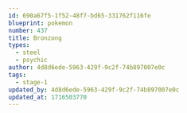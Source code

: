 ```yaml
---
id: 690a67f5-1f52-48f7-bd65-331762f116fe
blueprint: pokemon
number: 437
title: Bronzong
types:
  - steel
  - psychic
author: 4d8d6ede-5963-429f-9c2f-74b897007e0c
tags:
  - stage-1
updated_by: 4d8d6ede-5963-429f-9c2f-74b897007e0c
updated_at: 1716503770
---
```

